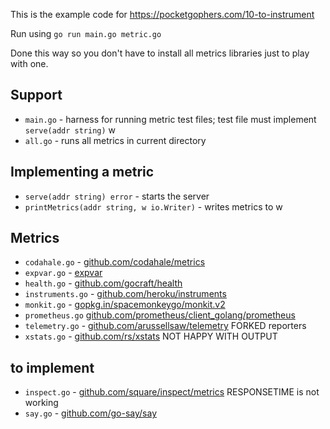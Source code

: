 This is the example code for https://pocketgophers.com/10-to-instrument

Run using `go run main.go metric.go`

Done this way so you don't have to install all metrics libraries just to play with one.

## Support
- `main.go` - harness for running metric test files; test file must implement `serve(addr string)` w
- `all.go` - runs all metrics in current directory

## Implementing a metric
- `serve(addr string) error` - starts the server
- `printMetrics(addr string, w io.Writer)` - writes metrics to w

## Metrics
- `codahale.go` - [github.com/codahale/metrics](https://github.com/codahale/metrics)
- `expvar.go` - [expvar](//golang.org/pkg/expvar)
- `health.go` - [github.com/gocraft/health](https://github.com/gocraft/health)
- `instruments.go` - [github.com/heroku/instruments](https://github.com/heroku/instruments)
- `monkit.go` - [gopkg.in/spacemonkeygo/monkit.v2](https://github.com/spacemonkeygo/monkit/)
- `prometheus.go` [github.com/prometheus/client_golang/prometheus](https://github.com/prometheus/client_golang/prometheus)
- `telemetry.go` - [github.com/arussellsaw/telemetry](https://github.com/arussellsaw/telemetry) FORKED reporters
- `xstats.go` - [github.com/rs/xstats](https://github.com/rs/xstats) NOT HAPPY WITH OUTPUT

## to implement
- `inspect.go` - [github.com/square/inspect/metrics](https://godoc.org/github.com/square/inspect/metrics) RESPONSETIME is not working
- `say.go` - [github.com/go-say/say](github.com/go-say/say)
